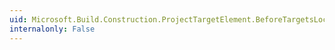 ```yaml
---
uid: Microsoft.Build.Construction.ProjectTargetElement.BeforeTargetsLocation
internalonly: False
---
```

